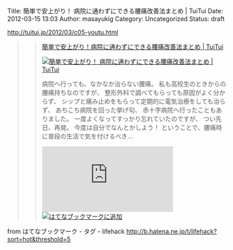 Title: 簡単で安上がり！ 病院に通わずにできる腰痛改善法まとめ | TuiTui
Date: 2012-03-15 13:03
Author: masayukig
Category: Uncategorized
Status: draft

<http://tuitui.jp/2012/03/c05-youtu.html>  
  
  

> > [簡単で安上がり！病院に通わずにできる腰痛改善法まとめ | TuiTui](http://tuitui.jp/2012/03/c05-youtu.html)
> >
> > [![簡単で安上がり！ 病院に通わずにできる腰痛改善法まとめ |
> > TuiTui](http://cdn-ak.b.st-hatena.com/entryimage/85431785-1331803754.jpg "簡単で安上がり！ 病院に通わずにできる腰痛改善法まとめ | TuiTui")](http://tuitui.jp/2012/03/c05-youtu.html)
> >
> > 病院へ行っても、なかなか治らない腰痛。
> > 私も高校生のときからの腰痛持ちなのですが、
> > 整形外科で調べてもらっても原因がよく分からず、
> > シップと痛み止めをもらって定期的に電気治療をしても治らず、
> > あちこち病院を回った挙げ句、 赤十字病院へ行ったこともありました。
> > 一度よくなってすっかり忘れていたのですが、 つい先日、再発。
> > 今度は自分でなんとかしよう！
> > ということで、腰痛時に普段の生活で気を付けるべき...
> >
> > [![はてなブックマーク - 簡単で安上がり！
> > 病院に通わずにできる腰痛改善法まとめ |
> > TuiTui](http://b.hatena.ne.jp/entry/image/http://tuitui.jp/2012/03/c05-youtu.html "はてなブックマーク - 簡単で安上がり！ 病院に通わずにできる腰痛改善法まとめ | TuiTui")](http://b.hatena.ne.jp/entry/http://tuitui.jp/2012/03/c05-youtu.html)
> > [![はてなブックマークに追加](http://b.hatena.ne.jp/images/append.gif "はてなブックマークに追加")](http://b.hatena.ne.jp/append?http://tuitui.jp/2012/03/c05-youtu.html)

  
  
from はてなブックマーク - タグ - lifehack
<http://b.hatena.ne.jp/t/lifehack?sort=hot&threshold=5>
